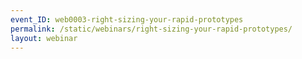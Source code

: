 ```yaml
---
event_ID: web0003-right-sizing-your-rapid-prototypes
permalink: /static/webinars/right-sizing-your-rapid-prototypes/
layout: webinar
---
```

